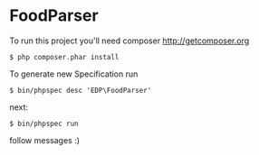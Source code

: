 FoodParser
==========

  To run this project you'll need composer http://getcomposer.org

    $ php composer.phar install

To generate new Specification run

    $ bin/phpspec desc 'EDP\FoodParser'

next:

    $ bin/phpspec run

  follow messages :)

